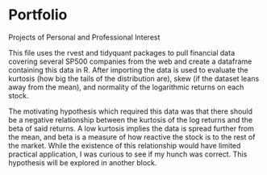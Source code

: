 # Portfolio
Projects of Personal and Professional Interest


This file uses the rvest and tidyquant packages to pull financial data covering several SP500 companies from the web and create a dataframe containing this data in R. After importing the data is used to evaluate the kurtosis (how big the tails of the distribution are), skew (if the dataset leans away from the mean), and normality of the logarithmic returns on each stock.

The motivating hypothesis which required this data was that there should be a negative relationship between the kurtosis of the log returns and the beta of said returns. A low kurtosis implies the data is spread further from the mean, and beta is a measure of how reactive the stock is to the rest of the market. While the existence of this relationship would have limited practical application, I was curious to see if my hunch was correct. This hypothesis will be explored in another block.
